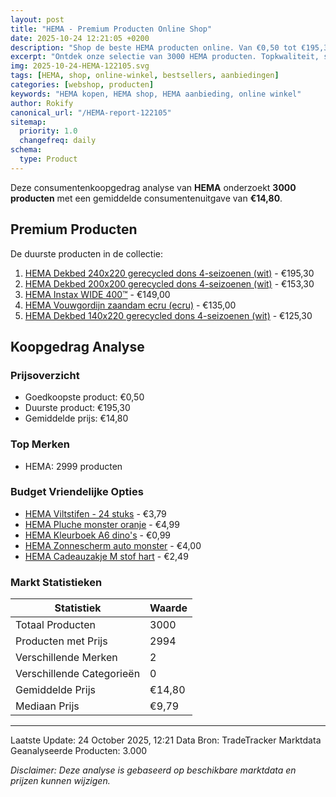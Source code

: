 ```yaml
---
layout: post
title: "HEMA - Premium Producten Online Shop"
date: 2025-10-24 12:21:05 +0200
description: "Shop de beste HEMA producten online. Van €0,50 tot €195,30. Gratis verzending, 30 dagen retour en de laagste prijsgarantie."
excerpt: "Ontdek onze selectie van 3000 HEMA producten. Topkwaliteit, scherpe prijzen en snelle levering."
img: 2025-10-24-HEMA-122105.svg
tags: [HEMA, shop, online-winkel, bestsellers, aanbiedingen]
categories: [webshop, producten]
keywords: "HEMA kopen, HEMA shop, HEMA aanbieding, online winkel"
author: Rokify
canonical_url: "/HEMA-report-122105"
sitemap:
  priority: 1.0
  changefreq: daily
schema:
  type: Product
---
```


Deze consumentenkoopgedrag analyse van **HEMA** onderzoekt **3000 producten** 
met een gemiddelde consumentenuitgave van **€14,80**.

## Premium Producten

De duurste producten in de collectie:

1. [HEMA Dekbed 240x220 gerecycled dons 4-seizoenen (wit)](https://partner.hema.nl/c?c=25436&m=1096437&a=69238&r=&u=https%3A%2F%2Fwww.hema.nl%2Fwonen-slapen%2Fslapen%2Fdekbedden%2Fdekbed-240x220-gerecycled-dons-4-seizoenen--5590021.html) - €195,30
2. [HEMA Dekbed 200x200 gerecycled dons 4-seizoenen (wit)](https://partner.hema.nl/c?c=25436&m=1096437&a=69238&r=&u=https%3A%2F%2Fwww.hema.nl%2Fwonen-slapen%2Fslapen%2Fdekbedden%2Fdekbed-200x200-gerecycled-dons-4-seizoenen-5590020.html) - €153,30
3. [HEMA Instax WIDE 400™](https://partner.hema.nl/c?c=25436&m=1096437&a=69238&r=&u=https%3A%2F%2Fwww.hema.nl%2Fvrije-tijd-kantoor%2Finstax%2Finstax-wide-400%25E2%2584%25A2-60380001.html) - €149,00
4. [HEMA Vouwgordijn zaandam ecru (ecru)](https://partner.hema.nl/c?c=25436&m=1096437&a=69238&r=&u=https%3A%2F%2Fwww.hema.nl%2Fwonen-slapen%2Fraamdecoratie%2Fraamdecoratie-op-maat%2Fvouwgordijnen%2Flichtdoorlatend%2Fvouwgordijn-zaandam-ecru-1000027566.html) - €135,00
5. [HEMA Dekbed 140x220 gerecycled dons 4-seizoenen (wit)](https://partner.hema.nl/c?c=25436&m=1096437&a=69238&r=&u=https%3A%2F%2Fwww.hema.nl%2Fwonen-slapen%2Fslapen%2Fdekbedden%2Fdekbed-140x220-gerecycled-dons-4-seizoenen-5590022.html) - €125,30

## Koopgedrag Analyse

### Prijsoverzicht
- Goedkoopste product: €0,50
- Duurste product: €195,30
- Gemiddelde prijs: €14,80

### Top Merken
- HEMA: 2999 producten

### Budget Vriendelijke Opties
- [HEMA Viltstifen - 24 stuks](https://partner.hema.nl/c?c=25436&m=1096437&a=69238&r=&u=https%3A%2F%2Fwww.hema.nl%2Fkind%2Fspeelgoed%2Ftekenen-knutselen%2Fkleurstiften%2Fviltstifen---24-stuks-15900212.html) - €3,79
- [HEMA Pluche monster oranje](https://partner.hema.nl/c?c=25436&m=1096437&a=69238&r=&u=https%3A%2F%2Fwww.hema.nl%2Fkind%2Fspeelgoed%2Fknuffels%2Fdieren%2Fpluche-monster-oranje-15100541.html) - €4,99
- [HEMA Kleurboek A6 dino&apos;s](https://partner.hema.nl/c?c=25436&m=1096437&a=69238&r=&u=https%3A%2F%2Fwww.hema.nl%2Fkind%2Fspeelgoed%2Ftekenen-knutselen%2Fboekjes-kleurboeken%2Fkleurboek-a6-dinos-15900278.html) - €0,99
- [HEMA Zonnescherm auto monster](https://partner.hema.nl/c?c=25436&m=1096437&a=69238&r=&u=https%3A%2F%2Fwww.hema.nl%2Fvrije-tijd-kantoor%2Fvakantie-onderweg%2Fauto-accessoires%2Fzonnescherm-auto-monster-41750049.html) - €4,00
- [HEMA Cadeauzakje M stof hart](https://partner.hema.nl/c?c=25436&m=1096437&a=69238&r=&u=https%3A%2F%2Fwww.hema.nl%2Fcadeau%2Finpakken%2Fcadeauverpakkingen%2Fcadeauzakken%2Fcadeauzakje-m-stof-hart-14700598.html) - €2,49

### Markt Statistieken
| Statistiek | Waarde |
|------------|--------|
| Totaal Producten | 3000 |
| Producten met Prijs | 2994 |
| Verschillende Merken | 2 |
| Verschillende Categorieën | 0 |
| Gemiddelde Prijs | €14,80 |
| Mediaan Prijs | €9,79 |

---

Laatste Update: 24 October 2025, 12:21
Data Bron: TradeTracker Marktdata
Geanalyseerde Producten: 3.000

*Disclaimer: Deze analyse is gebaseerd op beschikbare marktdata en prijzen kunnen wijzigen.*
